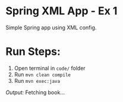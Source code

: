 # Spring XML App - Ex 1
Simple Spring app using XML config.

# Run Steps:
1. Open terminal in `code/` folder  
2. Run `mvn clean compile`  
3. Run `mvn exec:java`  

*Output:* 
Fetching book...